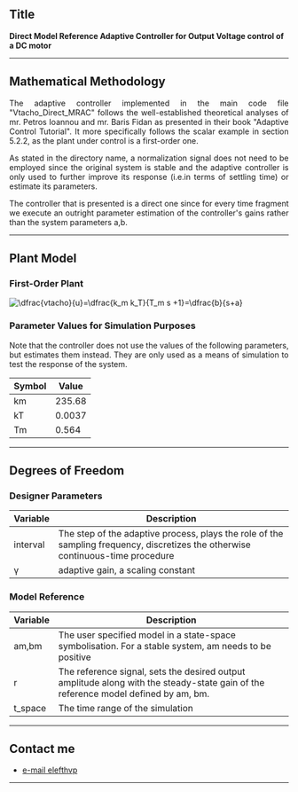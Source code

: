 
## Title
<b>Direct Model Reference Adaptive Controller for Output Voltage control of a DC motor </b>

---

## Mathematical Methodology 
<p align=justify>
The adaptive controller implemented in the main code file "Vtacho_Direct_MRAC" follows the well-established theoretical analyses of mr. Petros Ioannou and mr. Baris Fidan as presented in their book "Adaptive Control Tutorial".
It more specifically follows the scalar example in section 5.2.2, as the plant under control is a first-order one.
<br>
</p>
<p align=justify>
As stated in the directory name, a normalization signal does not need to be employed since the original system is stable and the adaptive controller is only used to further improve its response (i.e.in terms of settling time) or estimate its parameters. <br> </p>
<p align = justify>
The controller that is presented is a direct one since for every time fragment we execute an outright parameter estimation of the controller's gains rather than the system parameters a,b. 
<br>
</p>

---

## Plant Model
### First-Order Plant 
<img src="https://latex.codecogs.com/gif.latex?\bg_white&space;\dfrac{vtacho}{u}=\dfrac{k_m&space;k_T}{T_m&space;s&space;&plus;1}=\dfrac{b}{s&plus;a}" title="\dfrac{vtacho}{u}=\dfrac{k_m k_T}{T_m s +1}=\dfrac{b}{s+a}" />

### Parameter Values for Simulation Purposes 
<p align=justify>
Note that the controller does not use the values of the following parameters, but estimates them instead. They are only used as a means of simulation to test the response of the system.<br>
</p>

| Symbol | Value|
|------|-------------|
| km |235.68|
| kT | 0.0037|
| Tm | 0.564|

---

## Degrees of Freedom
### Designer Parameters
| Variable| Description |
|------|-------------|
| interval| The step of the adaptive process, plays the role of the sampling frequency, discretizes the otherwise continuous-time procedure|
| γ | adaptive gain, a scaling constant|

### Model Reference 
| Variable| Description |
|------|-------------|
| am,bm | The user specified model in a state-space symbolisation. For a stable system, am needs to be positive                             |
| r     | The reference signal, sets the desired output amplitude along with the steady-state gain of the reference model defined by am, bm.|
|t_space| The time range of the simulation |

---


## Contact me

- [e-mail elefthvp](mailto:el.papaioannou.96@gmail.com "el.papaioannou.96@gmail.com")

---
